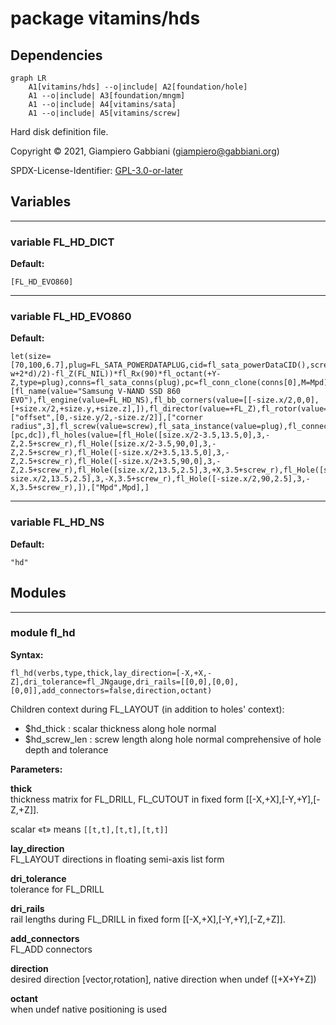 # package vitamins/hds

## Dependencies

```mermaid
graph LR
    A1[vitamins/hds] --o|include| A2[foundation/hole]
    A1 --o|include| A3[foundation/mngm]
    A1 --o|include| A4[vitamins/sata]
    A1 --o|include| A5[vitamins/screw]
```

Hard disk definition file.

Copyright © 2021, Giampiero Gabbiani (giampiero@gabbiani.org)

SPDX-License-Identifier: [GPL-3.0-or-later](https://spdx.org/licenses/GPL-3.0-or-later.html)


## Variables

---

### variable FL_HD_DICT

__Default:__

    [FL_HD_EVO860]

---

### variable FL_HD_EVO860

__Default:__

    let(size=[70,100,6.7],plug=FL_SATA_POWERDATAPLUG,cid=fl_sata_powerDataCID(),screw=M3_cs_cap_screw,screw_r=screw_radius(screw),Mpd=let(w=size.x,l=fl_size(plug).x,d=7)fl_T(fl_X((l-w+2*d)/2)-fl_Z(FL_NIL))*fl_Rx(90)*fl_octant(+Y-Z,type=plug),conns=fl_sata_conns(plug),pc=fl_conn_clone(conns[0],M=Mpd),dc=fl_conn_clone(conns[1],M=Mpd))[fl_name(value="Samsung V-NAND SSD 860 EVO"),fl_engine(value=FL_HD_NS),fl_bb_corners(value=[[-size.x/2,0,0],[+size.x/2,+size.y,+size.z],]),fl_director(value=+FL_Z),fl_rotor(value=+FL_X),["offset",[0,-size.y/2,-size.z/2]],["corner radius",3],fl_screw(value=screw),fl_sata_instance(value=plug),fl_connectors(value=[pc,dc]),fl_holes(value=[fl_Hole([size.x/2-3.5,13.5,0],3,-Z,2.5+screw_r),fl_Hole([size.x/2-3.5,90,0],3,-Z,2.5+screw_r),fl_Hole([-size.x/2+3.5,13.5,0],3,-Z,2.5+screw_r),fl_Hole([-size.x/2+3.5,90,0],3,-Z,2.5+screw_r),fl_Hole([size.x/2,13.5,2.5],3,+X,3.5+screw_r),fl_Hole([size.x/2,90,2.5],3,+X,3.5+screw_r),fl_Hole([-size.x/2,13.5,2.5],3,-X,3.5+screw_r),fl_Hole([-size.x/2,90,2.5],3,-X,3.5+screw_r),]),["Mpd",Mpd],]

---

### variable FL_HD_NS

__Default:__

    "hd"

## Modules

---

### module fl_hd

__Syntax:__

    fl_hd(verbs,type,thick,lay_direction=[-X,+X,-Z],dri_tolerance=fl_JNgauge,dri_rails=[[0,0],[0,0],[0,0]],add_connectors=false,direction,octant)

Children context during FL_LAYOUT (in addition to holes' context):

 - $hd_thick     : scalar thickness along hole normal
 - $hd_screw_len : screw length along hole normal comprehensive of hole depth and tolerance



__Parameters:__

__thick__  
thickness matrix for FL_DRILL, FL_CUTOUT in fixed form [[-X,+X],[-Y,+Y],[-Z,+Z]].

scalar «t» means `[[t,t],[t,t],[t,t]]`


__lay_direction__  
FL_LAYOUT directions in floating semi-axis list form

__dri_tolerance__  
tolerance for FL_DRILL

__dri_rails__  
rail lengths during FL_DRILL in fixed form [[-X,+X],[-Y,+Y],[-Z,+Z]].

__add_connectors__  
FL_ADD connectors

__direction__  
desired direction [vector,rotation], native direction when undef ([+X+Y+Z])

__octant__  
when undef native positioning is used


